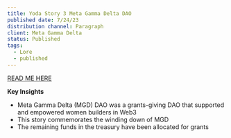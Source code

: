 ```yaml
---
title: Yoda Story 3 Meta Gamma Delta DAO
published date: 7/24/23
distribution channel: Paragraph
client: Meta Gamma Delta
status: Published
tags:
  - Lore
  - published
---
```

[READ ME HERE](https://paragraph.xyz/@rikagoldberg/yoda-story-3-meta-gamma-delta-dao)

**Key Insights**

- Meta Gamma Delta (MGD) DAO was a grants-giving DAO that supported and empowered women builders in Web3
- This story commemorates the winding down of MGD
- The remaining funds in the treasury have been allocated for grants
